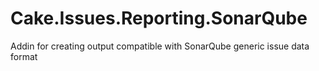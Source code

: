 # Cake.Issues.Reporting.SonarQube
Addin for creating output compatible with SonarQube generic issue data format
